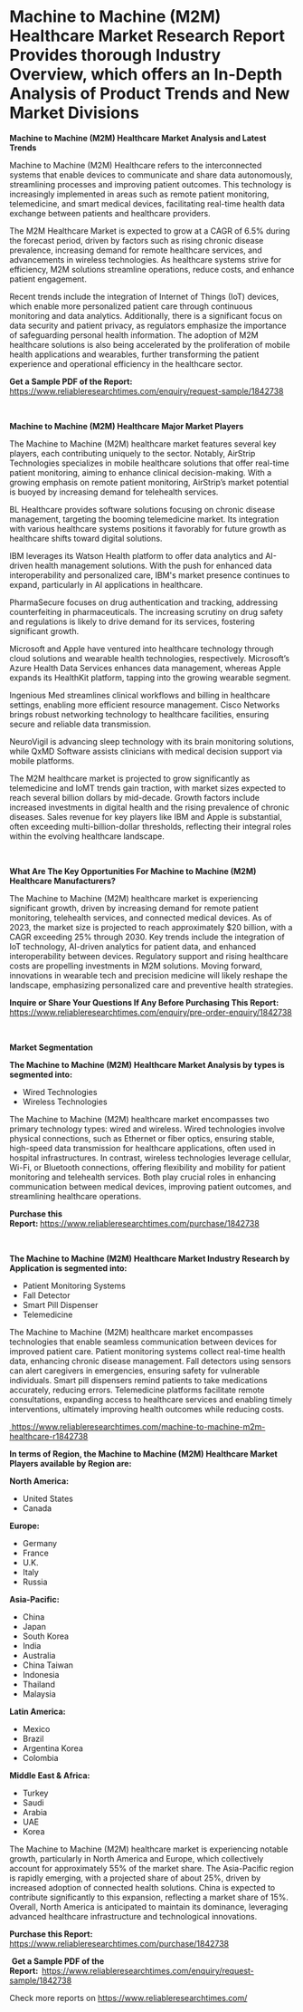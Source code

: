 <p><h1>Machine to Machine (M2M) Healthcare Market Research Report Provides thorough Industry Overview, which offers an In-Depth Analysis of Product Trends and New Market Divisions</h1></p><p><strong>Machine to Machine (M2M) Healthcare Market Analysis and Latest Trends</strong></p>
<p><p>Machine to Machine (M2M) Healthcare refers to the interconnected systems that enable devices to communicate and share data autonomously, streamlining processes and improving patient outcomes. This technology is increasingly implemented in areas such as remote patient monitoring, telemedicine, and smart medical devices, facilitating real-time health data exchange between patients and healthcare providers.</p><p>The M2M Healthcare Market is expected to grow at a CAGR of 6.5% during the forecast period, driven by factors such as rising chronic disease prevalence, increasing demand for remote healthcare services, and advancements in wireless technologies. As healthcare systems strive for efficiency, M2M solutions streamline operations, reduce costs, and enhance patient engagement.</p><p>Recent trends include the integration of Internet of Things (IoT) devices, which enable more personalized patient care through continuous monitoring and data analytics. Additionally, there is a significant focus on data security and patient privacy, as regulators emphasize the importance of safeguarding personal health information. The adoption of M2M healthcare solutions is also being accelerated by the proliferation of mobile health applications and wearables, further transforming the patient experience and operational efficiency in the healthcare sector.</p></p>
<p><strong>Get a Sample PDF of the Report:&nbsp;</strong> <a href="https://www.reliableresearchtimes.com/enquiry/request-sample/1842738?utm_campaign=3281&utm_medium=2&utm_source=Github&utm_content=ia&utm_term=26032025&utm_id=machine-to-machine-m2m-healthcare">https://www.reliableresearchtimes.com/enquiry/request-sample/1842738</a></p>
<p>&nbsp;</p>
<p><strong>Machine to Machine (M2M) Healthcare Major Market Players</strong></p>
<p><p>The Machine to Machine (M2M) healthcare market features several key players, each contributing uniquely to the sector. Notably, AirStrip Technologies specializes in mobile healthcare solutions that offer real-time patient monitoring, aiming to enhance clinical decision-making. With a growing emphasis on remote patient monitoring, AirStrip’s market potential is buoyed by increasing demand for telehealth services.</p><p>BL Healthcare provides software solutions focusing on chronic disease management, targeting the booming telemedicine market. Its integration with various healthcare systems positions it favorably for future growth as healthcare shifts toward digital solutions.</p><p>IBM leverages its Watson Health platform to offer data analytics and AI-driven health management solutions. With the push for enhanced data interoperability and personalized care, IBM's market presence continues to expand, particularly in AI applications in healthcare.</p><p>PharmaSecure focuses on drug authentication and tracking, addressing counterfeiting in pharmaceuticals. The increasing scrutiny on drug safety and regulations is likely to drive demand for its services, fostering significant growth.</p><p>Microsoft and Apple have ventured into healthcare technology through cloud solutions and wearable health technologies, respectively. Microsoft’s Azure Health Data Services enhances data management, whereas Apple expands its HealthKit platform, tapping into the growing wearable segment.</p><p>Ingenious Med streamlines clinical workflows and billing in healthcare settings, enabling more efficient resource management. Cisco Networks brings robust networking technology to healthcare facilities, ensuring secure and reliable data transmission.</p><p>NeuroVigil is advancing sleep technology with its brain monitoring solutions, while QxMD Software assists clinicians with medical decision support via mobile platforms. </p><p>The M2M healthcare market is projected to grow significantly as telemedicine and IoMT trends gain traction, with market sizes expected to reach several billion dollars by mid-decade. Growth factors include increased investments in digital health and the rising prevalence of chronic diseases. Sales revenue for key players like IBM and Apple is substantial, often exceeding multi-billion-dollar thresholds, reflecting their integral roles within the evolving healthcare landscape.</p></p>
<p>&nbsp;</p>
<p><strong>What Are The Key Opportunities For Machine to Machine (M2M) Healthcare Manufacturers?</strong></p>
<p><p>The Machine to Machine (M2M) healthcare market is experiencing significant growth, driven by increasing demand for remote patient monitoring, telehealth services, and connected medical devices. As of 2023, the market size is projected to reach approximately $20 billion, with a CAGR exceeding 25% through 2030. Key trends include the integration of IoT technology, AI-driven analytics for patient data, and enhanced interoperability between devices. Regulatory support and rising healthcare costs are propelling investments in M2M solutions. Moving forward, innovations in wearable tech and precision medicine will likely reshape the landscape, emphasizing personalized care and preventive health strategies.</p></p>
<p><strong>Inquire or Share Your Questions If Any Before Purchasing This Report:</strong> <a href="https://www.reliableresearchtimes.com/enquiry/pre-order-enquiry/1842738?utm_campaign=3281&utm_medium=2&utm_source=Github&utm_content=ia&utm_term=26032025&utm_id=machine-to-machine-m2m-healthcare">https://www.reliableresearchtimes.com/enquiry/pre-order-enquiry/1842738</a></p>
<p>&nbsp;</p>
<p><strong>Market Segmentation</strong></p>
<p><strong>The Machine to Machine (M2M) Healthcare Market Analysis by types is segmented into:</strong></p>
<p><ul><li>Wired Technologies</li><li>Wireless Technologies</li></ul></p>
<p><p>The Machine to Machine (M2M) healthcare market encompasses two primary technology types: wired and wireless. Wired technologies involve physical connections, such as Ethernet or fiber optics, ensuring stable, high-speed data transmission for healthcare applications, often used in hospital infrastructures. In contrast, wireless technologies leverage cellular, Wi-Fi, or Bluetooth connections, offering flexibility and mobility for patient monitoring and telehealth services. Both play crucial roles in enhancing communication between medical devices, improving patient outcomes, and streamlining healthcare operations.</p></p>
<p><strong>Purchase this Report:&nbsp;</strong><a href="https://www.reliableresearchtimes.com/purchase/1842738?utm_campaign=3281&utm_medium=2&utm_source=Github&utm_content=ia&utm_term=26032025&utm_id=machine-to-machine-m2m-healthcare">https://www.reliableresearchtimes.com/purchase/1842738</a></p>
<p>&nbsp;</p>
<p><strong>The Machine to Machine (M2M) Healthcare Market Industry Research by Application is segmented into:</strong></p>
<p><ul><li>Patient Monitoring Systems</li><li>Fall Detector</li><li>Smart Pill Dispenser</li><li>Telemedicine</li></ul></p>
<p><p>The Machine to Machine (M2M) healthcare market encompasses technologies that enable seamless communication between devices for improved patient care. Patient monitoring systems collect real-time health data, enhancing chronic disease management. Fall detectors using sensors can alert caregivers in emergencies, ensuring safety for vulnerable individuals. Smart pill dispensers remind patients to take medications accurately, reducing errors. Telemedicine platforms facilitate remote consultations, expanding access to healthcare services and enabling timely interventions, ultimately improving health outcomes while reducing costs.</p></p>
<p><a href="https://www.reliableresearchtimes.com/machine-to-machine-m2m-healthcare-r1842738?utm_campaign=3281&utm_medium=2&utm_source=Github&utm_content=ia&utm_term=26032025&utm_id=machine-to-machine-m2m-healthcare">&nbsp;https://www.reliableresearchtimes.com/machine-to-machine-m2m-healthcare-r1842738</a></p>
<p><strong>In terms of Region, the Machine to Machine (M2M) Healthcare Market Players available by Region are:</strong></p>
<p>
    <p> <strong> North America: </strong>
        <ul>
            <li>United States</li>
            <li>Canada</li>
        </ul>
        </p> 
    <p> <strong> Europe: </strong>
        <ul>
            <li>Germany</li>
            <li>France</li>
            <li>U.K.</li>
            <li>Italy</li>
            <li>Russia</li>
        </ul>
        </p> 
    <p> <strong> Asia-Pacific: </strong>
        <ul>
            <li>China</li>
            <li>Japan</li>
            <li>South Korea</li>
            <li>India</li>
            <li>Australia</li>
            <li>China Taiwan</li>
            <li>Indonesia</li>
            <li>Thailand</li>
            <li>Malaysia</li>
        </ul>
        </p> 
    <p> <strong> Latin America: </strong>
        <ul>
            <li>Mexico</li>
            <li>Brazil</li>
            <li>Argentina Korea</li>
            <li>Colombia</li>
        </ul>
        </p> 
    <p> <strong> Middle East & Africa: </strong>
        <ul>
            <li>Turkey</li>
            <li>Saudi</li>
            <li>Arabia</li>
            <li>UAE</li>
            <li>Korea</li>
        </ul>
    </p>
    </p>
<p><p>The Machine to Machine (M2M) healthcare market is experiencing notable growth, particularly in North America and Europe, which collectively account for approximately 55% of the market share. The Asia-Pacific region is rapidly emerging, with a projected share of about 25%, driven by increased adoption of connected health solutions. China is expected to contribute significantly to this expansion, reflecting a market share of 15%. Overall, North America is anticipated to maintain its dominance, leveraging advanced healthcare infrastructure and technological innovations.</p></p>
<p><strong>Purchase this Report: </strong><a href="https://www.reliableresearchtimes.com/purchase/1842738?utm_campaign=3281&utm_medium=2&utm_source=Github&utm_content=ia&utm_term=26032025&utm_id=machine-to-machine-m2m-healthcare">https://www.reliableresearchtimes.com/purchase/1842738</a></p>
<p>&nbsp;<strong>Get a Sample PDF of the Report:&nbsp;&nbsp;</strong><a href="https://www.reliableresearchtimes.com/enquiry/request-sample/1842738?utm_campaign=3281&utm_medium=2&utm_source=Github&utm_content=ia&utm_term=26032025&utm_id=machine-to-machine-m2m-healthcare">https://www.reliableresearchtimes.com/enquiry/request-sample/1842738</a></p>
<p><strong></strong></p>
<p>Check more reports on <a href="https://www.reliableresearchtimes.com/?utm_campaign=3281&utm_medium=2&utm_source=Github&utm_content=ia&utm_term=26032025&utm_id=machine-to-machine-m2m-healthcare">https://www.reliableresearchtimes.com/</a></p>
